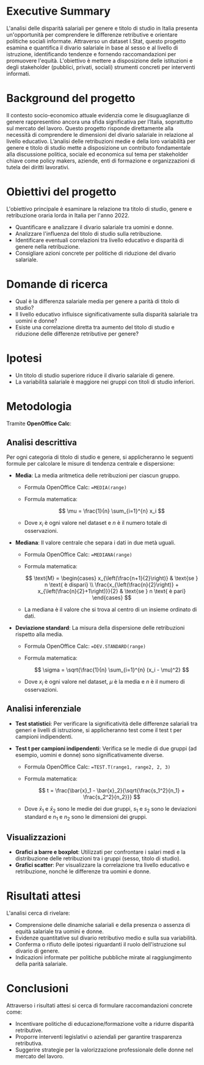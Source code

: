 # Executive Summary

L'analisi delle disparità salariali per genere e titolo di studio in Italia presenta un'opportunità per comprendere le differenze retributive e orientare politiche sociali informate. Attraverso un dataset I.Stat, questo progetto esamina e quantifica il divario salariale in base al sesso e al livello di istruzione, identificando tendenze e fornendo raccomandazioni per promuovere l'equità. L'obiettivo è mettere a disposizione delle istituzioni e degli stakeholder (pubblici, privati, sociali) strumenti concreti per interventi informati.

# Background del progetto

Il contesto socio-economico attuale evidenzia come le disuguaglianze di genere rappresentino ancora una sfida significativa per l’Italia, soprattutto sul mercato del lavoro. Questo progetto risponde direttamente alla necessità di comprendere le dimensioni del divario salariale in relazione al livello educativo. L’analisi delle retribuzioni medie e della loro variabilità per genere e titolo di studio mette a disposizione un contributo fondamentale alla discussione politica, sociale ed economica sul tema per stakeholder chiave come policy makers, aziende, enti di formazione e organizzazioni di tutela dei diritti lavorativi.

# Obiettivi del progetto

L'obiettivo principale è esaminare la relazione tra titolo di studio, genere e retribuzione oraria lorda in Italia per l'anno 2022.

- Quantificare e analizzare il divario salariale tra uomini e donne.
- Analizzare l'influenza del titolo di studio sulla retribuzione.
- Identificare eventuali correlazioni tra livello educativo e disparità di genere nella retribuzione.
- Consigliare azioni concrete per politiche di riduzione del divario salariale.

# Domande di ricerca

- Qual è la differenza salariale media per genere a parità di titolo di studio?
- Il livello educativo influisce significativamente sulla disparità salariale tra uomini e donne?
- Esiste una correlazione diretta tra aumento del titolo di studio e riduzione delle differenze retributive per genere?

# Ipotesi

- Un titolo di studio superiore riduce il divario salariale di genere.
- La variabilità salariale è maggiore nei gruppi con titoli di studio inferiori.

# Metodologia

Tramite **OpenOffice Calc**:

## Analisi descrittiva
Per ogni categoria di titolo di studio e genere, si applicheranno le seguenti formule per calcolare le misure di tendenza centrale e dispersione:

- **Media**: La media aritmetica delle retribuzioni per ciascun gruppo.
  - Formula OpenOffice Calc: `=MEDIA(range)`
  - Formula matematica:


    $$
    \mu = \frac{1}{n} \sum_{i=1}^{n} x_i
    $$


  - Dove $x_i$ è ogni valore nel dataset e $n$ è il numero totale di osservazioni.

- **Mediana**: Il valore centrale che separa i dati in due metà uguali.
  - Formula OpenOffice Calc: `=MEDIANA(range)`
  - Formula matematica:


    $$
    \text{M} =
    \begin{cases}
    x_{\left(\frac{n+1}{2}\right)} & \text{se } n \text{ è dispari} \\
    \frac{x_{\left(\frac{n}{2}\right)} + x_{\left(\frac{n}{2}+1\right)}}{2} & \text{se } n \text{ è pari}
    \end{cases}
    $$
    
    
  - La mediana è il valore che si trova al centro di un insieme ordinato di dati.

- **Deviazione standard**: La misura della dispersione delle retribuzioni rispetto alla media.
  - Formula OpenOffice Calc: `=DEV.STANDARD(range)`
  - Formula matematica:
 
    
    $$
    \sigma = \sqrt{\frac{1}{n} \sum_{i=1}^{n} (x_i - \mu)^2}
    $$

    
  - Dove $x_i$ è ogni valore nel dataset, $\mu$ è la media e $n$ è il numero di osservazioni.

## Analisi inferenziale
- **Test statistici**: Per verificare la significatività delle differenze salariali tra generi e livelli di istruzione, si applicheranno test come il test t per campioni indipendenti.

- **Test t per campioni indipendenti**: Verifica se le medie di due gruppi (ad esempio, uomini e donne) sono significativamente diverse.
  - Formula OpenOffice Calc: `=TEST.T(range1, range2, 2, 3)`
  - Formula matematica:
 
    
    $$
    t = \frac{\bar{x}_1 - \bar{x}_2}{\sqrt{\frac{s_1^2}{n_1} + \frac{s_2^2}{n_2}}}
    $$

    
  - Dove $\bar{x}_1$ e $\bar{x}_2$ sono le medie dei due gruppi, $s_1$ e $s_2$ sono le deviazioni standard e $n_1$ e $n_2$ sono le dimensioni dei gruppi.

## Visualizzazioni

- **Grafici a barre e boxplot**: Utilizzati per confrontare i salari medi e la distribuzione delle retribuzioni tra i gruppi (sesso, titolo di studio).
- **Grafici scatter**: Per visualizzare la correlazione tra livello educativo e retribuzione, nonché le differenze tra uomini e donne.

# Risultati attesi

L'analisi cerca di rivelare:
- Comprensione delle dinamiche salariali e della presenza o assenza di equità salariale tra uomini e donne.
- Evidenze quantitative sul divario retributivo medio e sulla sua variabilità.
- Conferma o rifiuto delle ipotesi riguardanti il ruolo dell'istruzione sul divario di genere.
- Indicazioni informate per politiche pubbliche mirate al raggiungimento della parità salariale.

# Conclusioni

Attraverso i risultati attesi si cerca di formulare raccomandazioni concrete come:
- Incentivare politiche di educazione/formazione volte a ridurre disparità retributive.
- Proporre interventi legislativi o aziendali per garantire trasparenza retributiva.
- Suggerire strategie per la valorizzazione professionale delle donne nel mercato del lavoro.

